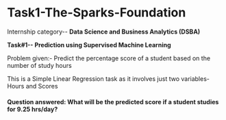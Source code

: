 # Task1-The-Sparks-Foundation

Internship category-- **Data Science and Business Analytics (DSBA)**

**Task#1-- Prediction using Supervised Machine Learning**

Problem given:-
Predict the percentage score of a student based on the number of study hours


This is a Simple Linear Regression task as it involves just two variables- Hours and Scores
#### Question answered: What will be the predicted score if a student studies for 9.25 hrs/day?
